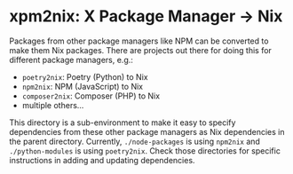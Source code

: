 # xpm2nix: X Package Manager -> Nix

Packages from other package managers like NPM can be converted to make them Nix packages. There are projects out there for doing this for different package managers, e.g.:

- `poetry2nix`: Poetry (Python) to Nix
- `npm2nix`: NPM (JavaScript) to Nix
- `composer2nix`: Composer (PHP) to Nix
- multiple others...

This directory is a sub-environment to make it easy to specify dependencies from these other package managers as Nix dependencies in the parent directory. Currently, `./node-packages` is using `npm2nix` and `./python-modules` is using `poetry2nix`. Check those directories for specific instructions in adding and updating dependencies.
